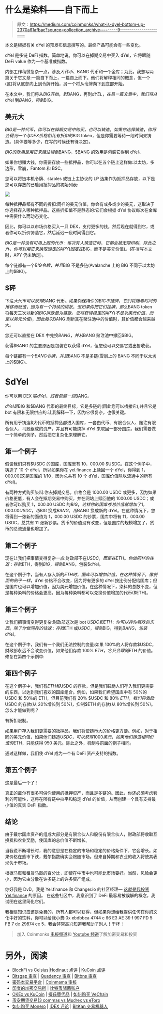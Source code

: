 # 什么是染料——自下而上

> 原文：<https://medium.com/coinmonks/what-is-dyel-bottom-up-2370a61afbac?source=collection_archive---------9----------------------->

本文是根据有关 dYel 的预发布信息撰写的。最终产品可能会有一些变化。

dYel 是多链 DeFi 指数。简单地说，你可以在掉期交易中买入 dYel，它将跟随 DeFi value 作为一个基准或指数。

内部工作稍微复杂一点，涉及$大代币、$BANG 代币和一个金库；为此，我想写两篇关于它文章:一篇自下而上，一篇自上而下。他们将解释相同的概念，但一个(这)将从底部向上到令牌开始，另一个将从令牌向下到底部开始。

在本文中，我们将从$BIG 开始，到$BANG，再到$dYEL，在另一篇文章中，我们将从$dYel 到$BANG，再到$BIG。

## 美元大

$BIG 是一种代币，你可以在掉期交易中购买，也可以铸造。如果你选择铸造，你将会得到一个与 DEX 价格相比有折扣的$BIG token，但是你需要等待一段时间来铸造。(具体要等多少，在写的时候还有待决定)。

$BIG 的效用是用它来赌注得到$BANG，$BANG 的效用是包装它得到 dYel。

如果你想赚大钱，你需要存放一些抵押品，你可以在五个链上这样做:以太坊，多边形，雪崩，Fantom 和 BSC。

您可以将链本机令牌、stables 或链上主协议的 LP 选集作为抵押品存放，以下是您可以存放的已启用抵押品的初始列表:

![](img/7844fa96db8702552c385de55dcdef17.png)

每种抵押品都有不同的折扣:同样的美元价值，你会有或多或少的美元，这取决于你选择存入哪种抵押品。这些折扣值不是静态的:它们会根据 dYel 协议每次在金库中需要什么而动态变化。

因此，你可以以市场价格买入一只 DEX，支付更多的钱，然后现在就得到它，或者你可以折价铸造它，然后延迟一段时间得到它。

$BIG 是一种没有可用上限的代币:每次有人铸造它时，它都会被无限印刷，除此之外，你可以用它来换取固定的 APY(固定在$BIG，而不是美元价值)。(在撰写本文时，APY 仍未确定)。

每个链都有一个$BIG 令牌，并且$BIG 不是多链(Avalanche 上的 BIG 不同于以太坊上的$BIG)。

## $砰

下注$大代币可以获得$BANG 代币。如果你保持你的$BIG 不挂牌，它们将随着时间的推移而贬值，因为有一个持续的排放，但如果你把它们挂牌，那么$BANG token 将每天三次以新的$BIG 排放量为基数。您将获得稳定的 APY(不是以美元价值，而是以美元价值)，因此每次$BANG 刷新其在赌注池中的价值时，其价值都会越来越大。

您还可以直接在 DEX 中兑换$BANG，并从$BANG 赌注池中撤回$BIG。

获得$BANG 的主要原因是包装它以获得 dYel，但您也可以交易它或出售收获。

每个链都有一个$BANG 令牌，并且$BANG 不是多链(雪崩上的 BANG 不同于以太坊上的$BIG)。

# $dYel

你可以用 DEX 买$dYel，或者包装一些$BANG。

$dYel 是$BIG 和$BANG 代币的最终目标，它是多链的(因此您可以桥接它),并且它是 bot 有限和无限供应的:让我解释一下，因为它很复杂，也很关键。

所有用于铸造$大代币的抵押品都进入国库，一套由代币、有限合伙人、赌注有限合伙人、马厩组成的资产，并且有可能烧掉 dYel 来取回一部分国库。我们需要做一个简单的例子，然后把它复杂化来理解它。

## 第一个例子

假设我们只有$USDC 的国库，国库里有 10，000.00 $USDC。在这个例子中，铸造了 10 个 dYel，所以如果你在 yel.finance 上赎回一个 dYel，你得到 1，000.00(这是国库的 1/10，因为总共有 10 个 dYel，国库价值除以流通中的所有 dYel)。

有两种方式购买染料:你去掉期交易，价格会是 1000.00 USDC 或更多，因为如果价格更低，有人会在掉期交易中购买，并在网站上赎回他的 1000.00 USDC；或者你可以购买 1，000.00 USDC 的$BIG，这样你的国库券总价值就增加了 1，000.00 USDC，用$BIG 换成$BANG，用$BANG 换成新的 dYel。在这种情况下，您将得到一张新的面值为 1，000.00 USDC 的钞票，国库中将有 11，000.00 USDC，总共有 11 张新钞票。货币的价值没有改变，但是国库的规模增加了，货币的总流通量也增加了。

## 第二个例子

现在让我们把事情变得复杂一点:财政部不在$USDC，而是在 ETH。你做同样的往返:存款$ETH，得到$BIG，得到$BANG，包装$dYel。

在这个例子中，当有人存入新的$ETH 时，国库可以增加价值，在这种情况下，像前面的例子一样，$dYel 价格不会改变，因为将有更多的 dYel 按比例分配给国库；但是国库也可以增加价值，因为美元增加价值。在这种情况下，染料的总数不变，但是每种染料的价格会更高，因为每种染料都可以兑换价值增加的代币($ETH)。

## 第三个例子

让我们把事情变得更复杂:财政部这次是 bot $USDC 和 ETH:你可以存你喜欢的东西。除了你做同样的往返:存款$ETH 或$USDC，得到$BIG，得到$BANG，包装$dYel。

在这个例子中，我们有一个我们无法控制的变量:如果 100%的人将存款$USDC，财政部永远不会改变价值，如果他们存款 100% $ETH，它只会跟随$ETH 的价值。修复在第四个示例中:

## 第四个例子

在这个例子中，我们有$ETH 和$USDC 的存款，但是我们鼓励人们存入我们更需要的东西，以达到我们喜欢的国库组合。例如，如果我们希望国库中有 50%的 USDC 和 50%的 ETH，但目前我们有 20% $USDC 和 80% $ETH，我们将激励$USDC 的存款(从 20%增长到 50%)，抑制$ETH 的存款(从 80%增长到 50%)。怎么才能做到呢？

有折扣限制。

如果用户存入我们更需要的抵押品，我们将使铸币大的价格更方便。例如，对于相同的美元价值，如果他们铸造$USDC，可以获得 1000 美元，如果他们铸造相同价值的$ETH，只能获得 950 美元。除此之外，机制与前面的例子相同。

通过这样做，我们使 dYel 成为一个有 DeFi 资产支持的指数。

## 第五个例子

这是最后一个了！

真正的戴尔有很多可供你使用的抵押资产，而且是多链的。因此，你还必须考虑套利的可能性，这将在所有链中拉平和稳定 dYel 的价值，从而创建一个具有支持最小值的真实 DeFi 指数。

## 结论

由于戴尔国库资产的组成大部分是有限合伙人和股份有限合伙人，财政部将收取互换费和农业奖励，使国库的总价值不断增长。

当我说不断增长时，我的意思是在稳定的市场和稳定的价格条件下，它会增长。如果价格在熊市下跌，戴尔指数确实会跟随市场，但来自掉期和农业的收入将使其表现优于市场。

根据马厩和租赁马厩的百分比，即使在牛市中也可能比市场要好。当然，风险会更小，因为它由分散在许多链上的许多资产组成。

你好我是 DvD。我是 Yel.finance 和 Changer.io 的社区经理— [这就是我投资 Yel.finance](/@-DvD-/why-its-time-to-invest-in-yel-finance-dc5652789ede) 的原因。
在这些社区中，我意识到了 DeFi 最容易被误解的概念，我试图在这里简化它们。

我相信知识应该是免费的，所有人都可以获得，但如果你想给我提供任何在你的文化中好的饮料，你可以给我小费:0x ebdbbca 4744 c 66 E3 AE 39 f 997 FD 5 FB 7 de 29874 ce 5，我会非常高兴知道我帮助了别人！干杯！

> 加入 Coinmonks [电报频道](https://t.me/coincodecap)和 [Youtube 频道](https://www.youtube.com/c/coinmonks/videos)了解加密交易和投资

# 另外，阅读

*   [BlockFi vs Celsius](/coinmonks/blockfi-vs-celsius-vs-hodlnaut-8a1cc8c26630)|[Hodlnaut 点评](/coinmonks/hodlnaut-review-best-way-to-hodl-is-to-earn-interest-on-your-bitcoin-6658a8c19edf) | [KuCoin 点评](https://coincodecap.com/kucoin-review)
*   [Bitsgap 审查](/coinmonks/bitsgap-review-a-crypto-trading-bot-that-makes-easy-money-a5d88a336df2) | [Quadency 审查](/coinmonks/quadency-review-a-crypto-trading-automation-platform-3068eaa374e1) | [Bitbns 审查](/coinmonks/bitbns-review-38256a07e161)
*   [密码本交易平台](/coinmonks/top-10-crypto-copy-trading-platforms-for-beginners-d0c37c7d698c) | [Coinmama 审核](/coinmonks/coinmama-review-ace5641bde6e)
*   [印度的加密交易所](/coinmonks/bitcoin-exchange-in-india-7f1fe79715c9) | [比特币储蓄账户](/coinmonks/bitcoin-savings-account-e65b13f92451)
*   [OKEx vs KuCoin](https://coincodecap.com/okex-kucoin) | [摄氏替代品](https://coincodecap.com/celsius-alternatives) | [如何购买 VeChain](https://coincodecap.com/buy-vechain)
*   [币安期货交易](https://coincodecap.com/binance-futures-trading)|[3 commas vs Mudrex vs eToro](https://coincodecap.com/mudrex-3commas-etoro)
*   [如何购买 Monero](https://coincodecap.com/buy-monero) | [IDEX 评论](https://coincodecap.com/idex-review) | [BitKan 交易机器人](https://coincodecap.com/bitkan-trading-bot)